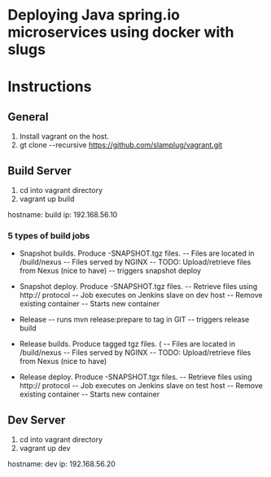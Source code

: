# Deploying Java spring.io microservices using docker with slugs

# Instructions

## General

1. Install vagrant on the host.
2. gt clone --recursive https://github.com/slamplug/vagrant.git

## Build Server

1. cd into vagrant directory
2. vagrant up build

hostname: build
ip: 192.168.56.10 

### 5 types of build jobs

- Snapshot builds. Produce -SNAPSHOT.tgz files.
-- Files are located in /build/nexus
-- Files served by NGINX
-- TODO: Upload/retrieve files from Nexus (nice to have)
-- triggers snapshot deploy

- Snapshot deploy. Produce -SNAPSHOT.tgz files.
-- Retrieve files using http:// protocol
-- Job executes on Jenkins slave on dev host
-- Remove existing container
-- Starts new container

- Release
-- runs mvn release:prepare to tag in GIT
-- triggers release build

- Release builds. Produce tagged tgz files. (
-- Files are located in /build/nexus
-- Files served by NGINX
-- TODO: Upload/retrieve files from Nexus (nice to have)

- Release deploy. Produce -SNAPSHOT.tgx files.
-- Retrieve files using http:// protocol
-- Job executes on Jenkins slave on test host
-- Remove existing container
-- Starts new container

## Dev Server

1. cd into vagrant directory
2. vagrant up dev

hostname: dev
ip: 192.168.56.20
